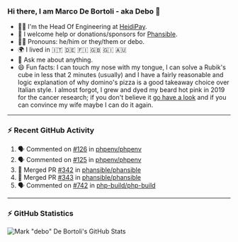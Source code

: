 ### Hi there, I am Marco De Bortoli - aka Debo 👋

- 🧑‍💻 I'm the Head Of Engineering at [HeidiPay][heidi-pay].
- 🙏 I welcome help or donations/sponsors for [Phansible][phansible].
- 🏳️‍🌈 Pronouns: he/him or they/them or debo.
- 🌍 I lived in 🇮🇹 🇩🇪 🇫🇮 🇬🇧 🇬🇮 🇦🇺
- 💬 Ask me about anything.
- 😄 Fun facts: I can touch my nose with my tongue, I can solve a Rubik's cube in less that 2 minutes (usually) and I have a fairly reasonable and logic explanation of why domino's pizza is a good takeaway choice over Italian style. I almost forgot, I grew and dyed my beard hot pink in 2019 for the cancer research; if you don't believe it [go have a look][make-it-pink] and if you can convince my wife maybe I can do it again.

---

### ⚡ Recent GitHub Activity

<!--START_SECTION:activity-->
1. 🗣 Commented on [#126](https://github.com/phpenv/phpenv/issues/126) in [phpenv/phpenv](https://github.com/phpenv/phpenv)
2. 🗣 Commented on [#125](https://github.com/phpenv/phpenv/issues/125) in [phpenv/phpenv](https://github.com/phpenv/phpenv)
3. 🎉 Merged PR [#342](https://github.com/phansible/phansible/pull/342) in [phansible/phansible](https://github.com/phansible/phansible)
4. 🎉 Merged PR [#343](https://github.com/phansible/phansible/pull/343) in [phansible/phansible](https://github.com/phansible/phansible)
5. 🗣 Commented on [#742](https://github.com/php-build/php-build/issues/742) in [php-build/php-build](https://github.com/php-build/php-build)
<!--END_SECTION:activity-->

---
### ⚡ GitHub Statistics

![Mark "debo" De Bortoli's GitHub Stats](https://github-readme-stats.vercel.app/api?username=debo&show_icons=true&theme=github_dark&count_private=true&include_all_commits=true)

<!--
**debo/debo** is a ✨ _special_ ✨ repository because its `README.md` (this file) appears on your GitHub profile.

Here are some ideas to get you started:

- 🔭 I’m currently working on ...
- 🌱 I’m currently learning ...
- 👯 I’m looking to collaborate on ...
- 🤔 I’m looking for help with ...
- 💬 Ask me about ...
- 📫 How to reach me: ...
- 😄 Pronouns: ...
- ⚡ Fun fact: ...
-->

[heidi-pay]: https://www.heidipay.com
[phansible]: https://phansible.com
[make-it-pink]: https://fundraise.cancerresearchuk.org/page/makeitpink
[linkedin]: https://www.linkedin.com/in/markdebortoli/
